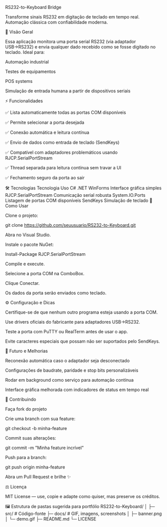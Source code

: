 RS232-to-Keyboard Bridge

Transforme sinais RS232 em digitação de teclado em tempo real.
Automação clássica com confiabilidade moderna.

🎯 Visão Geral

Essa aplicação monitora uma porta serial RS232 (via adaptador USB→RS232) e envia qualquer dado recebido como se fosse digitado no teclado.
Ideal para:

Automação industrial

Testes de equipamentos

POS systems

Simulação de entrada humana a partir de dispositivos seriais

⚡ Funcionalidades

✅ Lista automaticamente todas as portas COM disponíveis

✅ Permite selecionar a porta desejada

✅ Conexão automática e leitura contínua

✅ Envio de dados como entrada de teclado (SendKeys)

✅ Compatível com adaptadores problemáticos usando RJCP.SerialPortStream

✅ Thread separada para leitura contínua sem travar a UI

✅ Fechamento seguro da porta ao sair

🛠️ Tecnologias
Tecnologia	Uso
C# .NET WinForms	Interface gráfica simples
RJCP.SerialPortStream	Comunicação serial robusta
System.IO.Ports	Listagem de portas COM disponíveis
SendKeys	Simulação de teclado
🚀 Como Usar

Clone o projeto:

git clone https://github.com/seuusuario/RS232-to-Keyboard.git


Abra no Visual Studio.

Instale o pacote NuGet:

Install-Package RJCP.SerialPortStream


Compile e execute.

Selecione a porta COM na ComboBox.

Clique Conectar.

Os dados da porta serão enviados como teclado.

⚙️ Configuração e Dicas

Certifique-se de que nenhum outro programa esteja usando a porta COM.

Use drivers oficiais do fabricante para adaptadores USB→RS232.

Teste a porta com PuTTY ou RealTerm antes de usar o app.

Evite caracteres especiais que possam não ser suportados pelo SendKeys.

🌟 Futuro e Melhorias

Reconexão automática caso o adaptador seja desconectado

Configurações de baudrate, paridade e stop bits personalizáveis

Rodar em background como serviço para automação contínua

Interface gráfica melhorada com indicadores de status em tempo real

🤝 Contribuindo

Faça fork do projeto

Crie uma branch com sua feature:

git checkout -b minha-feature


Commit suas alterações:

git commit -m "Minha feature incrível"


Push para a branch:

git push origin minha-feature


Abra um Pull Request e brilhe ✨

⚖️ Licença

MIT License — use, copie e adapte como quiser, mas preserve os créditos.

🖼️ Estrutura de pastas sugerida para portfólio
RS232-to-Keyboard/
│
├─ src/                  # Código-fonte
├─ docs/                 # GIF, imagens, screenshots
│   ├─ banner.png
│   └─ demo.gif
├─ README.md
└─ LICENSE
